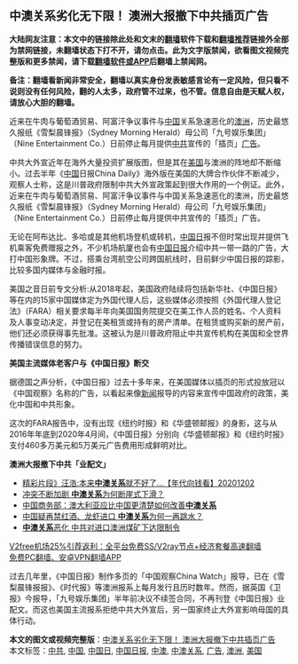  <h2>中澳关系劣化无下限！ 澳洲大报撤下中共插页广告</h2> <p class="notice"><b>大陆网友注意：本文中的链接除此处和文末的<a href="https://github.com/bannedbook/fanqiang" >翻墙</a>软件下载和<a href="https://github.com/killgcd/justmysocks/blob/master/README.md">翻墙推荐</a>链接外全部为禁网链接，未翻墙状态下打不开，请勿点击。此为文字版禁闻，欲看图文视频完整版和更多禁闻，请下载<a href="https://github.com/bannedbook/fanqiang">翻墙软件或APP</a>后翻墙上禁闻网。</p><p>备注：翻墙看新闻非常安全，翻墙以真实身份发表敏感言论有一定风险，但只看不说则没有任何风险，翻的人太多，政府管不过来，也不管。信息自由是天赋人权，请放心大胆的翻墙。</b></p>  <div class="entry"> <p id="summary">近来在牛肉与葡萄酒贸易、阿富汗争议事件与<span class='wp_keywordlink_affiliate'><a href="https://www.bannedbook.org/" title="中国" target="_blank">中国</a></span>关系急速恶化的<a href="https://www.bannedbook.org/bnews/tag/%e6%be%b3%e6%b4%b2/" class="st_tag internal_tag" rel="tag" title="标签 澳洲 下的日志">澳洲</a>，历史最悠久报纸《雪梨晨锋报》（Sydney Morning Herald）母公司「九号娱乐集团」（Nine Entertainment Co.）日前停止每月提供<a href="https://www.bannedbook.org/bnews/tag/%e4%b8%ad%e5%85%b1/" class="st_tag internal_tag" rel="tag" title="标签 中共 下的日志">中共</a>宣传的「插页」<a href="https://www.bannedbook.org/bnews/tag/%e5%b9%bf%e5%91%8a/" class="st_tag internal_tag" rel="tag" title="标签 广告 下的日志">广告</a>。</p> <p id="conimg">中共大外宣近年在海外大量投资扩展版图，但是其在<a href="https://www.bannedbook.org/bnews/tag/%e7%be%8e%e5%9b%bd/" class="st_tag internal_tag" rel="tag" title="标签 美国 下的日志">美国</a>与澳洲的阵地却不断缩小。过去半年《<a href="https://www.bannedbook.org/bnews/tag/%E4%B8%AD%E5%9B%BD/" class="st_tag internal_tag" rel="tag" title="标签 中国 下的日志">中国</a>日报China Daily》海外版在美国的大牌合作伙伴不断减少，观察人士称，这是川普政府限制中共大外宣政策起到很大作用的一个例证。此外，近来在牛肉与葡萄酒贸易、阿富汗争议事件与中国关系急速恶化的澳洲，历史最悠久报纸《雪梨晨锋报》（Sydney Morning Herald）母公司「九号娱乐集团」（Nine Entertainment Co.）日前停止每月提供中共宣传的「插页」广告。</p> <p>无论在阿布达比、多哈或是其他机场登机或转机，<a href="https://www.bannedbook.org/bnews/tag/%E4%B8%AD%E5%9B%BD%E6%97%A5/" class="st_tag internal_tag" rel="tag" title="标签 中国日 下的日志">中国日</a>报不但时常出现并提供飞机乘客免费赠报之外，不少机场航厦也会有<a href="https://www.bannedbook.org/bnews/tag/%E4%B8%AD%E5%9B%BD%E6%97%A5%E6%8A%A5/" class="st_tag internal_tag" rel="tag" title="标签 中国日报 下的日志">中国日报</a>介绍中共一带一路的广告，大打中国形象牌。不过，搭乘台湾航空公司跨国航线时，目前鲜少中国日报的踪影，比较多国内媒体与金融时报。</p>  <p>美国之音日前专文分析:从2018年起，美国政府陆续将包括新华社、《中国日报》等在内的15家中国媒体定为外国代理人后，这些媒体必须按照《外国代理人登记法》（FARA）相关要求每半年向美国国务院提交在美工作人员的姓名、个人资料及人事变动决定，并登记在美租赁或持有的房产清单。在租赁或购买新的房产前，他们还必须获得事先批准。这被认为是川普政府阻止中共宣传机构在美国和全世界传播错误信息的努力。</p> <p><strong>美国主流媒体老客户与《中国日报》断交</strong></p> <p>据德国之声分析，《中国日报》过去十多年来，在美国媒体以插页的形式投放冠以《中国观察》名称的广告，以看起来像<span class='wp_keywordlink_affiliate'><a href="https://www.bannedbook.org/" title="新闻">新闻</a></span>报导的内容来宣传中国政府的政策，美化中国和中共形象。</p>  <p>这次的FARA报告中，没有出现《纽约时报》和《华盛顿邮报》的身影，这与从2016年年底到2020年4月间，《中国日报》分别向《华盛顿邮报》和《纽约时报》支付460多万美元和5万美元广告费用形成鲜明对比。</p> <p><strong>澳洲大报撤下中共「业配文」</strong></p> <ul class='op-related-articles' title='相关阅读'> <li><a href='https://www.bannedbook.org/bnews/taiwannews/20201202/1440980.html' target='_blank'>精彩片段》汪浩:本来<b>中澳关系</b>就不好了...【年代向钱看】20201202</a></li> <li><a href='https://www.bannedbook.org/bnews/headline/20201126/1437279.html' target='_blank'>冲突不断加剧 <b>中澳关系</b>为何断崖式下滑？</a></li> <li><a href='https://www.bannedbook.org/bnews/baitai/20201111/1429471.html' target='_blank'>中国商务部：澳大利亚应比中国更清楚如何改善<b>中澳关系</b></a></li> <li><a href='https://www.bannedbook.org/bnews/headline/20201106/1426572.html' target='_blank'>中国疑再禁红酒、龙虾进口 <b>中澳关系</b>为何一再跳水？</a></li> <li><a href='https://www.bannedbook.org/bnews/finance/20201013/1412956.html' target='_blank'><b>中澳关系</b>恶化 中共对进口澳洲煤矿下达限制令</a></li> </ul> <p class="texttj"> <a href="https://www.bannedbook.org/forum23/topic22702.html" target="_blank">V2free机场25%引荐返利：全平台免费SS/V2ray节点+经济套餐高速翻墙</a><br/> <a href="https://github.com/bannedbook/fanqiang/wiki/%E7%A6%81%E9%97%BB%E7%BD%91%E5%AE%89%E5%8D%93%E7%BF%BB%E5%A2%99%E6%96%B0%E9%97%BBAPP" target="_blank">免费PC翻墙、安卓VPN翻墙APP</a></p><p>过去几年里，《中国日报》制作多页的「中国观察China Watch」报导，已在《雪梨晨锋报报》、《时代报》等澳洲报系上每月发行且历时数年。然而，据英国《卫报》今报导，「九号娱乐集团」半年前决议不续签合同，不再刊登《中国日报》业配文。而这也美国主流报系拒绝中共大外宣后，另一国家终止大外宣影响母国的具体行动。</p> <a name='sharetosocial'></a>       <div><b>本文的图文或视频完整版</b>：<a href='https://www.bannedbook.org/bnews/topimagenews/20201210/1444980.html'>中澳关系劣化无下限！ 澳洲大报撤下中共插页广告</a></div>  </div><!--END ENTRY--> <div class="postfooter"> <div>本文标签：<a href="https://www.bannedbook.org/bnews/tag/%e4%b8%ad%e5%85%b1/" rel="tag">中共</a>, <a href="https://www.bannedbook.org/bnews/tag/%E4%B8%AD%E5%9B%BD/" rel="tag">中国</a>, <a href="https://www.bannedbook.org/bnews/tag/%E4%B8%AD%E5%9B%BD%E6%97%A5/" rel="tag">中国日</a>, <a href="https://www.bannedbook.org/bnews/tag/%E4%B8%AD%E5%9B%BD%E6%97%A5%E6%8A%A5/" rel="tag">中国日报</a>, <a href="https://www.bannedbook.org/bnews/tag/%E4%B8%AD%E6%BE%B3/" rel="tag">中澳</a>, <a href="https://www.bannedbook.org/bnews/tag/%E4%B8%AD%E6%BE%B3%E5%85%B3%E7%B3%BB/" rel="tag">中澳关系</a>, <a href="https://www.bannedbook.org/bnews/tag/%e5%b9%bf%e5%91%8a/" rel="tag">广告</a>, <a href="https://www.bannedbook.org/bnews/tag/%e6%be%b3%e6%b4%b2/" rel="tag">澳洲</a>, <a href="https://www.bannedbook.org/bnews/tag/%e7%be%8e%e5%9b%bd/" rel="tag">美国</a></div>  </div><!--END POSTFOOTER--> 